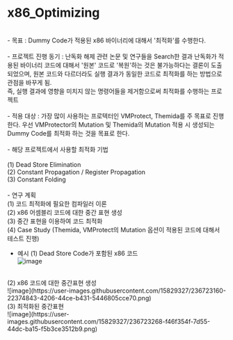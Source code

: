 # x86_Optimizing
<br>
- 목표 : Dummy Code가 적용된 x86 바이너리에 대해서 '최적화'를 수행한다.<br>
<br>
- 프로젝트 진행 동기 : 난독화 해제 관련 논문 및 연구들을 Search한 결과 난독화가 적용된 바이너리 코드에 대해서 '원본' 코드로 '복원'하는 것은 불가능하다는 결론이 도출되었으며, 원본 코드와 다르더라도 실행 결과가 동일한 코드로 최적화를 하는 방법으로 관점을 바꾸게 됨.<br>
즉, 실행 결과에 영향을 미치지 않는 명령어들을 제거함으로써 최적화를 수행하는 프로젝트<br>
<br>
- 적용 대상 : 가장 많이 사용하는 프로텍터인 VMProtect, Themida를 주 목표로 진행한다. 우선 VMProtector의 Mutation 및 Themida의 Mutation 적용 시 생성되는 Dummy Code를 최적화 하는 것을 목표로 한다.<br>
<br>
- 해당 프로젝트에서 사용할 최적화 기법<br><br>
    (1) Dead Store Elimination<br>
    (2) Constant Propagation / Register Propagation<br>
    (3) Constant Folding<br>
<br>
- 연구 계획<br>
    (1) 코드 최적화에 필요한 컴파일러 이론<br>
    (2) x86 어셈블리 코드에 대한 중간 표현 생성<br>
    (3) 중간 표현을 이용하여 코드 최적화<br>
    (4) Case Study (Themida, VMProtect의 Mutation 옵션이 적용된 코드에 대해서 테스트 진행)<br>

- 예시
(1) Dead Store Code가 포함된 x86 코드<br>
![image](https://user-images.githubusercontent.com/15829327/236723085-104c7817-03c2-452c-afa5-fcf1dfa7fe31.png)
<br>
(2) x86 코드에 대한 중간표현 생성<br>
![image](https://user-images.githubusercontent.com/15829327/236723160-22374843-4206-44ce-b431-5446805cce70.png)
<br>
(3) 최적화된 중간표현<br>
![image](https://user-images.githubusercontent.com/15829327/236723268-f46f354f-7d55-44dc-ba15-f5b3ce3512b9.png)
<br>
